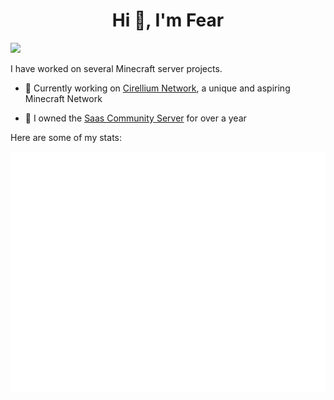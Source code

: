 <h1 align="center">Hi 👋, I'm Fear</h1>

![](https://komarev.com/ghpvc/?username=FearMyShotz&color=red)

I have worked on several Minecraft server projects.

- 💠 Currently working on [Cirellium Network](https://discord.gg/xSCaEVPXcs), a unique and aspiring Minecraft Network

- 🐝 I owned the [Saas Community Server](https://github.com/Saas-Community-Server) for over a year

Here are some of my stats:

![Metrics](/github-metrics.svg)
